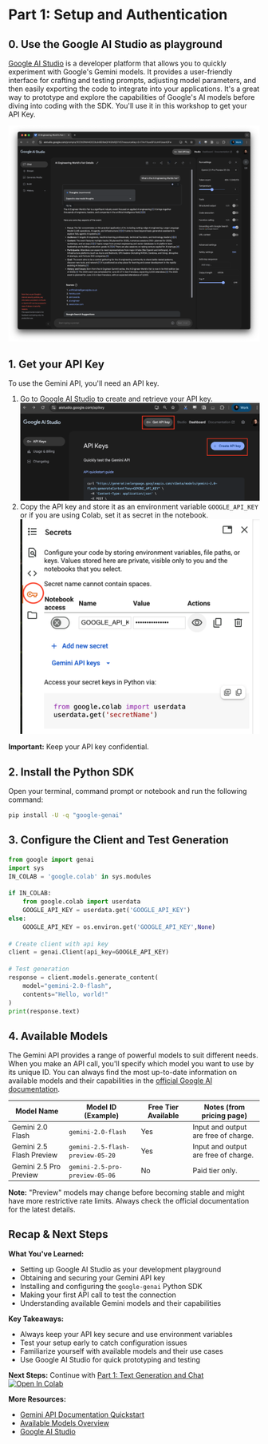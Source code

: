 # Part 1: Setup and Authentication

## 0. Use the Google AI Studio as playground

[Google AI Studio](https://aistudio.google.com/) is a developer platform that allows you to quickly experiment with Google's Gemini models. It provides a user-friendly interface for crafting and testing prompts, adjusting model parameters, and then easily exporting the code to integrate into your applications. It's a great way to prototype and explore the capabilities of Google's AI models before diving into coding with the SDK. You'll use it in this workshop to get your API Key.

![Google AI Studio](../assets/1-0-ai-studio.png)

## 1. Get your API Key

To use the Gemini API, you'll need an API key.

1. Go to [Google AI Studio](https://aistudio.google.com/apikey) to create and retrieve your API key.
![API Key](../assets/1-1-api-key.png)
2. Copy the API key and store it as an environment variable `GOOGLE_API_KEY` or if you are using Colab, set it as secret in the notebook. 
![API Key Colab](../assets/1-2-secrets.png)

**Important:** Keep your API key confidential.

## 2. Install the Python SDK

Open your terminal, command prompt or notebook and run the following command:

```bash
pip install -U -q "google-genai"
```

## 3. Configure the Client and Test Generation

```python
from google import genai
import sys
IN_COLAB = 'google.colab' in sys.modules

if IN_COLAB:
    from google.colab import userdata
    GOOGLE_API_KEY = userdata.get('GOOGLE_API_KEY')
else:
    GOOGLE_API_KEY = os.environ.get('GOOGLE_API_KEY',None)

# Create client with api key
client = genai.Client(api_key=GOOGLE_API_KEY)

# Test generation
response = client.models.generate_content(
    model="gemini-2.0-flash",
    contents="Hello, world!"
)
print(response.text)
```

## 4. Available Models

The Gemini API provides a range of powerful models to suit different needs. When you make an API call, you'll specify which model you want to use by its unique ID. You can always find the most up-to-date information on available models and their capabilities in the [official Google AI documentation](https://ai.google.dev/gemini-api/docs/models).


| Model Name                     | Model ID (Example)             | Free Tier Available | Notes (from pricing page)                                  |
| ------------------------------ | ------------------------------ | ------------------- | ---------------------------------------------------------- |
| Gemini 2.0 Flash               | `gemini-2.0-flash`             | Yes                 | Input and output are free of charge.                       |
| Gemini 2.5 Flash Preview       | `gemini-2.5-flash-preview-05-20`     | Yes                 | Input and output are free of charge.                       |
| Gemini 2.5 Pro Preview         | `gemini-2.5-pro-preview-05-06`       | No                  | Paid tier only.                                            |

**Note:** "Preview" models may change before becoming stable and might have more restrictive rate limits. Always check the official documentation for the latest details.

## Recap & Next Steps

**What You've Learned:**
- Setting up Google AI Studio as your development playground
- Obtaining and securing your Gemini API key
- Installing and configuring the `google-genai` Python SDK
- Making your first API call to test the connection
- Understanding available Gemini models and their capabilities

**Key Takeaways:**
- Always keep your API key secure and use environment variables
- Test your setup early to catch configuration issues
- Familiarize yourself with available models and their use cases
- Use Google AI Studio for quick prototyping and testing

**Next Steps:** Continue with [Part 1: Text Generation and Chat](https://github.com/philschmid/gemini-2.5-ai-engineering-workshop/blob/main/solutions/01_text_generation_and_chat.ipynb) [![Open In Colab](https://colab.research.google.com/assets/colab-badge.svg)](https://colab.research.google.com/github/philschmid/gemini-2.5-ai-engineering-workshop/blob/main/solutions/01_text_generation_and_chat.ipynb)

**More Resources:**
- [Gemini API Documentation Quickstart](https://ai.google.dev/gemini-api/docs/quickstart?lang=python)
- [Available Models Overview](https://ai.google.dev/gemini-api/docs/models)
- [Google AI Studio](https://aistudio.google.com/) 